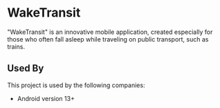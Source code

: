 
# WakeTransit

"WakeTransit" is an innovative mobile application, created especially for those who often fall asleep while traveling on public transport, such as trains.


## Used By

This project is used by the following companies:

- Android version 13+

